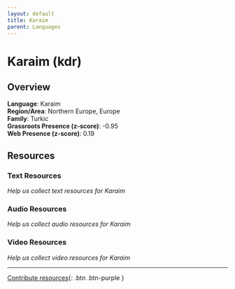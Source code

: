 ```yaml
---
layout: default
title: Karaim
parent: Languages
---
```


# Karaim (kdr)

## Overview

**Language**: Karaim  
**Region/Area**: Northern Europe, Europe  
**Family**: Turkic  
**Grassroots Presence (z-score)**: -0.95  
**Web Presence (z-score)**: 0.19  

## Resources

### Text Resources
*Help us collect text resources for Karaim*

### Audio Resources
*Help us collect audio resources for Karaim*

### Video Resources
*Help us collect video resources for Karaim*

---

[Contribute resources](https://forms.office.com/e/1SfLJx3u1r){: .btn .btn-purple }
